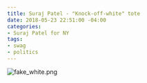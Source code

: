 ```yaml
---
title: Suraj Patel - "Knock-off-white" tote
date: 2018-05-23 22:51:00 -04:00
categories:
- Suraj Patel for NY
tags:
- swag
- politics
---
```


![fake_white.png](/uploads/fake_white.png)